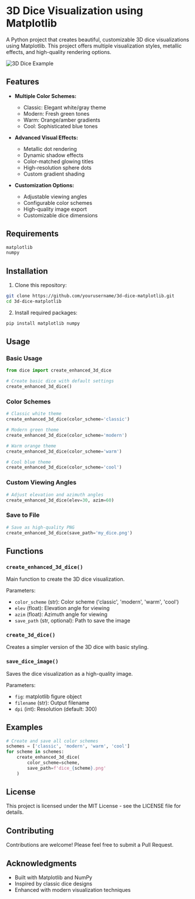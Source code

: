 # 3D Dice Visualization using Matplotlib

A Python project that creates beautiful, customizable 3D dice visualizations using Matplotlib. This project offers multiple visualization styles, metallic effects, and high-quality rendering options.

![3D Dice Example](cool_dice.png)

## Features

- **Multiple Color Schemes:**
  - Classic: Elegant white/gray theme
  - Modern: Fresh green tones
  - Warm: Orange/amber gradients
  - Cool: Sophisticated blue tones

- **Advanced Visual Effects:**
  - Metallic dot rendering
  - Dynamic shadow effects
  - Color-matched glowing titles
  - High-resolution sphere dots
  - Custom gradient shading

- **Customization Options:**
  - Adjustable viewing angles
  - Configurable color schemes
  - High-quality image export
  - Customizable dice dimensions

## Requirements

```bash
matplotlib
numpy
```

## Installation

1. Clone this repository:
```bash
git clone https://github.com/yourusername/3d-dice-matplotlib.git
cd 3d-dice-matplotlib
```

2. Install required packages:
```bash
pip install matplotlib numpy
```

## Usage

### Basic Usage

```python
from dice import create_enhanced_3d_dice

# Create basic dice with default settings
create_enhanced_3d_dice()
```

### Color Schemes

```python
# Classic white theme
create_enhanced_3d_dice(color_scheme='classic')

# Modern green theme
create_enhanced_3d_dice(color_scheme='modern')

# Warm orange theme
create_enhanced_3d_dice(color_scheme='warm')

# Cool blue theme
create_enhanced_3d_dice(color_scheme='cool')
```

### Custom Viewing Angles

```python
# Adjust elevation and azimuth angles
create_enhanced_3d_dice(elev=30, azim=60)
```

### Save to File

```python
# Save as high-quality PNG
create_enhanced_3d_dice(save_path='my_dice.png')
```

## Functions

### `create_enhanced_3d_dice()`

Main function to create the 3D dice visualization.

Parameters:
- `color_scheme` (str): Color scheme ('classic', 'modern', 'warm', 'cool')
- `elev` (float): Elevation angle for viewing
- `azim` (float): Azimuth angle for viewing
- `save_path` (str, optional): Path to save the image

### `create_3d_dice()`

Creates a simpler version of the 3D dice with basic styling.

### `save_dice_image()`

Saves the dice visualization as a high-quality image.

Parameters:
- `fig`: matplotlib figure object
- `filename` (str): Output filename
- `dpi` (int): Resolution (default: 300)

## Examples

```python
# Create and save all color schemes
schemes = ['classic', 'modern', 'warm', 'cool']
for scheme in schemes:
    create_enhanced_3d_dice(
        color_scheme=scheme,
        save_path=f'dice_{scheme}.png'
    )
```

## License

This project is licensed under the MIT License - see the LICENSE file for details.

## Contributing

Contributions are welcome! Please feel free to submit a Pull Request.

## Acknowledgments

- Built with Matplotlib and NumPy
- Inspired by classic dice designs
- Enhanced with modern visualization techniques
